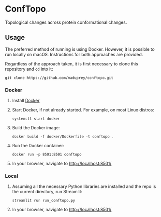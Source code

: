 # ConfTopo
 Topological changes across protein conformational changes.


## Usage
The preferred method of running is using Docker. However, it is possible to run locally on macOS. Instructions for both approaches are provided.

Regardless of the approach taken, it is first necessary to clone this repository and `cd` into it:

```
git clone https://github.com/maduprey/conftopo.git
```

### Docker
1. Install [Docker](https://www.docker.com/)

1. Start Docker, if not already started. For example, on most Linux distros:

	```
	systemctl start docker
	```
1. Build the Docker image: 

	```
	docker build -f docker/Dockerfile -t conftopo .
	```
1. Run the Docker container:

	```
	docker run -p 8501:8501 conftopo
	```
1. In your browser, navigate to [http://localhost:8501/](http://localhost:8501/)


### Local

1. Assuming all the necessary Python libraries are installed and the repo is the current directory, run Streamlit:

	```
	streamlit run run_conftopo.py
	```
1. In your browser, navigate to [http://localhost:8501/](http://localhost:8501/)